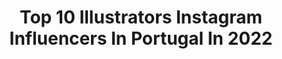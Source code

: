 ---
title: Top 10 Illustrators Instagram Influencers In Portugal In 2022
description: >-
  Find top illustrators Instagram influencers in Portugal in 2022. Most popular hashtags: #illustration #digitalart #drawing #art.
platform: Instagram
hits: 15
text_top: Discover the top-rated Instagram profiles on inBeat.
text_bottom: Our database has 15 Instagram influencers like this in Portugal for you to work with.
profiles:
  - username: "_francis.co"
    fullname: >-
      Francisco Fonseca
    bio: >-
      Illustrator • Porto • @gardenskateco Represented by: @goodillo.kids & @goodillo Online Shop 👇🏻
    location: "Portugal"
    followers: 60770
    engagement: 709
    commentsToLikes: 0.013428
    id: ck14k5164nr9o0i19iisxgmk3
    verified: false
    hashtags: "#illustrator, #street, #sketch, #instaartist"
  - username: "vlkrr"
    fullname: >-
      nicolle velcro
    bio: >-
      lisbon based illustrator&animator full time lesbian, part time cat mom 🌈 não reposte sem permissão 💌 contact: velcrocrocro@gmail.com portfolio/shop👇🏼
    location: "Portugal"
    followers: 23673
    engagement: 431
    commentsToLikes: 0.123395
    id: ck55mywkd54ov0i11shjsrvvo
    verified: false
    hashtags: "#art, #aesthetic, #animation, #drawing"
  - username: "madie_arts"
    fullname: >-
      Madalena | Digital Artist
    bio: >-
      #illustrator 🇵🇹🇬🇧 ✨ game artist by day & freelance illustrator by night ✨ personal acc: @madalena_lacer © All rights reserved
    location: "Portugal"
    followers: 296248
    engagement: 708
    commentsToLikes: 0.036700
    id: ck15qpzjk435h0i19lx5507ac
    verified: false
    hashtags: "#inktoberlist, #digitalartists, #inktoberprompts, #witchtober"
  - username: "thiswhimsyme"
    fullname: >-
      Sara Paz
    bio: >-
      FREELANCE ILLUSTRATOR ⚡️Wonder Woman wannabe 📬Business inquiries: thiswhimsyme@gmail.com . 🚫 Don't repost without my permission!
    location: "Portugal"
    followers: 120901
    engagement: 516
    commentsToLikes: 0.016569
    id: ck13a7gcgozw20i19r6nk60i6
    verified: false
    hashtags: "#stickers, #illustration, #digitalart, #procreateart"
  - username: "nastyavarlamova_com"
    fullname: >-
      Nastya Varlamova
    bio: >-
      NASTYAVARLAMOVA.COM🔶 Portugal,Cascais ILLUSTRATOR ARTIST My PORTFOLIO & 👇🏻Links you may need👇🏻
    location: "Portugal"
    followers: 23131
    engagement: 232
    commentsToLikes: 0.034810
    id: ck8syziapmmi10j78j2aea6hg
    verified: false
    hashtags: "#varlamovacollages, #abstractcollages, #colourofmybrain, #ilovecascais"
  - username: "wlk_god"
    fullname: >-
      Marcelo Gonçalves
    bio: >-
      Illustrator Porto, Portugal 𝘋𝘢𝘳𝘬•𝘉𝘭𝘢𝘤𝘬𝘸𝘰𝘳𝘬•𝘗𝘰𝘴𝘵𝘦𝘳𝘴 •𝘓𝘰𝘨𝘰𝘴•𝘈𝘳𝘵𝘸𝘰𝘳𝘬 𝘊𝘰𝘭𝘭𝘢𝘣𝘴 or 𝘊𝘰𝘮𝘮𝘪𝘴𝘴𝘪𝘰𝘯𝘴 𝘋𝘔.
    location: "Portugal"
    followers: 10516
    engagement: 752
    commentsToLikes: 0.011755
    id: ck8tcxgvw12270j781sy5guws
    verified: false
    hashtags: "#gothic, #blackillustration, #digitalart, #artoftheday"
  - username: "gokattyplanet"
    fullname: >-
      Catarina Calvinho Gil ☾⋆
    bio: >-
      Portuguese animator, illustrator, wannabe photographer and occasionally a writer ➳ catarinacalvinhogil@gmail.com
    location: "Portugal"
    followers: 2369
    engagement: 1292
    commentsToLikes: 0.078111
    id: ck8t62gbkc0620j784w47x3bj
    verified: false
    hashtags: "#womanbodyart, #feministart, #letlovebethevirus, #drawing"
  - username: "gspaar"
    fullname: >-
      Pen & Ink Artist
    bio: >-
      ▪️ Freelance illustrator in Portugal. 🇵🇹 ▪️ DM for business inquiries. 📩 ▪️ Don´t click here!👇
    location: "Portugal"
    followers: 3495
    engagement: 1608
    commentsToLikes: 0.045301
    id: ck0w2bfrkniml0i1970feoqo9
    verified: false
    hashtags: "#penandink, #skullart, #blackworkes, #blackworkdesign"
  - username: "dk_limp"
    fullname: >-
      Pedro Alves
    bio: >-
      Architect turned illustrator; graphic designer; urban sketcher. Torres Vedras-Portugal.
    location: "Portugal"
    followers: 34187
    engagement: 188
    commentsToLikes: 0.014267
    id: ck6ueea0aqerg0j716x51fd2d
    verified: false
    hashtags: "#sketching, #watercolorbook, #watercolors, #usk"
  - username: "virus.pt"
    fullname: >-
      Virus
    bio: >-
      Graffiti Writter/Illustrator Porto,Portugal 🇵🇹 welovirus@gmail.com
    location: "Portugal"
    followers: 2757
    engagement: 1163
    commentsToLikes: 0.073804
    id: ck5qaxc8liqnv0i11extzt6pq
    verified: false
    hashtags: "#molotowheadquarters, #graffitiart, #cycling, #molotow"
---